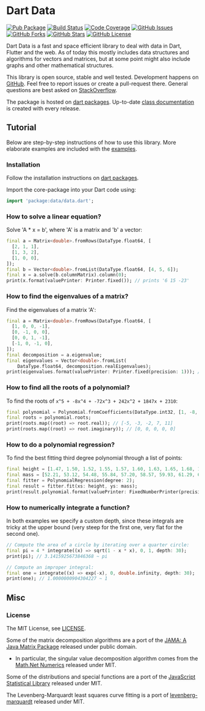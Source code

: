 Dart Data
=========

[![Pub Package](https://img.shields.io/pub/v/data.svg)](https://pub.dev/packages/data)
[![Build Status](https://github.com/renggli/dart-data/actions/workflows/dart.yml/badge.svg?branch=main)](https://github.com/renggli/dart-data/actions/workflows/dart.yml)
[![Code Coverage](https://codecov.io/gh/renggli/dart-data/branch/main/graph/badge.svg?token=G8EBSJSR17)](https://codecov.io/gh/renggli/dart-data)
[![GitHub Issues](https://img.shields.io/github/issues/renggli/dart-data.svg)](https://github.com/renggli/dart-data/issues)
[![GitHub Forks](https://img.shields.io/github/forks/renggli/dart-data.svg)](https://github.com/renggli/dart-data/network)
[![GitHub Stars](https://img.shields.io/github/stars/renggli/dart-data.svg)](https://github.com/renggli/dart-data/stargazers)
[![GitHub License](https://img.shields.io/badge/license-MIT-blue.svg)](https://raw.githubusercontent.com/renggli/dart-data/main/LICENSE)

Dart Data is a fast and space efficient library to deal with data in Dart, Flutter and the web. As of today this mostly includes data structures and algorithms for vectors and matrices, but at some point might also include graphs and other mathematical structures.

This library is open source, stable and well tested. Development happens on [GitHub](https://github.com/renggli/dart-data). Feel free to report issues or create a pull-request there. General questions are best asked on [StackOverflow](https://stackoverflow.com/questions/tagged/data+dart).

The package is hosted on [dart packages](https://pub.dev/packages/data). Up-to-date [class documentation](https://pub.dev/documentation/data/latest/) is created with every release.


Tutorial
--------

Below are step-by-step instructions of how to use this library. More elaborate examples are included with the [examples](https://github.com/renggli/dart-data/tree/main/example).

### Installation

Follow the installation instructions on [dart packages](https://pub.dev/packages/data/install).

Import the core-package into your Dart code using:

```dart
import 'package:data/data.dart';
```

### How to solve a linear equation?

Solve 'A * x = b', where 'A' is a matrix and 'b' a vector:

```dart
final a = Matrix<double>.fromRows(DataType.float64, [
  [2, 1, 1],
  [1, 3, 2],
  [1, 0, 0],
]);
final b = Vector<double>.fromList(DataType.float64, [4, 5, 6]);
final x = a.solve(b.columnMatrix).column(0);
print(x.format(valuePrinter: Printer.fixed()); // prints '6 15 -23'
```

### How to find the eigenvalues of a matrix?

Find the eigenvalues of a matrix 'A':

```dart
final a = Matrix<double>.fromRows(DataType.float64, [
  [1, 0, 0, -1],
  [0, -1, 0, 0],
  [0, 0, 1, -1],
  [-1, 0, -1, 0],
]);
final decomposition = a.eigenvalue;
final eigenvalues = Vector<double>.fromList(
    DataType.float64, decomposition.realEigenvalues);
print(eigenvalues.format(valuePrinter: Printer.fixed(precision: 1))); // prints '-1.0 -1.0 1.0 2.0'
```

### How to find all the roots of a polynomial?

To find the roots of `x^5 + -8x^4 + -72x^3 + 242x^2 + 1847x + 2310`:

```dart
final polynomial = Polynomial.fromCoefficients(DataType.int32, [1, -8, -72, 242, 1847, 2310]);
final roots = polynomial.roots;
print(roots.map((root) => root.real)); // [-5, -3, -2, 7, 11]
print(roots.map((root) => root.imaginary)); // [0, 0, 0, 0, 0]
```

### How to do a polynomial regression?

To find the best fitting third degree polynomial through a list of points:

```dart
final height = [1.47, 1.50, 1.52, 1.55, 1.57, 1.60, 1.63, 1.65, 1.68, 1.70, 1.73, 1.75, 1.78, 1.80, 1.83].toVector();
final mass = [52.21, 53.12, 54.48, 55.84, 57.20, 58.57, 59.93, 61.29, 63.11, 64.47, 66.28, 68.10, 69.92, 72.19, 74.46].toVector();
final fitter = PolynomialRegression(degree: 2);
final result = fitter.fit(xs: height, ys: mass);
print(result.polynomial.format(valuePrinter: FixedNumberPrinter(precision: 3))); // 61.960x^2 + -143.162x + 128.813
```

### How to numerically integrate a function?

In both examples we specify a custom depth, since these integrals are tricky at the upper bound (very steep for the first one, very flat for the second one).

```dart
// Compute the area of a circle by iterating over a quarter circle:
final pi = 4 * integrate((x) => sqrt(1 - x * x), 0, 1, depth: 30);
print(pi); // 3.1415925673846368 ~ pi

// Compute an improper integral:
final one = integrate((x) => exp(-x), 0, double.infinity, depth: 30);
print(one); // 1.0000000904304227 ~ 1
```


Misc
----

### License

The MIT License, see [LICENSE](https://github.com/renggli/dart-data/raw/main/LICENSE).

Some of the matrix decomposition algorithms are a port of the [JAMA: A Java Matrix Package](https://math.nist.gov/javanumerics/jama/) released under public domain.
- In particular, the singular value decomposition algorithm comes from the [Math.Net Numerics](https://github.com/mathnet/mathnet-numerics) released under MIT.

Some of the distributions and special functions are a port of the [JavaScript Statistical Library](https://github.com/jstat/jstat) released under MIT.

The Levenberg-Marquardt least squares curve fitting is a port of [levenberg-marquardt](https://github.com/mljs/levenberg-marquardt) released under MIT.